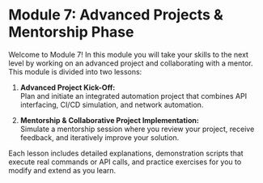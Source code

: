 # Module 7: Advanced Projects & Mentorship Phase

Welcome to Module 7! In this module you will take your skills to the next level by working on an advanced project and collaborating with a mentor. This module is divided into two lessons:

1. **Advanced Project Kick-Off:**  
   Plan and initiate an integrated automation project that combines API interfacing, CI/CD simulation, and network automation.

2. **Mentorship & Collaborative Project Implementation:**  
   Simulate a mentorship session where you review your project, receive feedback, and iteratively improve your solution.

Each lesson includes detailed explanations, demonstration scripts that execute real commands or API calls, and practice exercises for you to modify and extend as you learn.